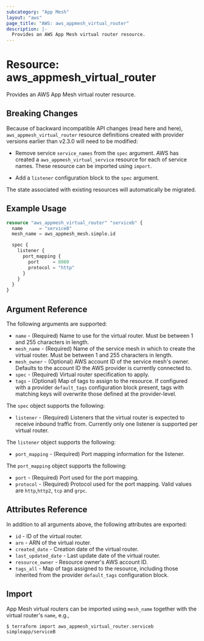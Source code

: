 ```yaml
---
subcategory: "App Mesh"
layout: "aws"
page_title: "AWS: aws_appmesh_virtual_router"
description: |-
  Provides an AWS App Mesh virtual router resource.
---
```


# Resource: aws_appmesh_virtual_router

Provides an AWS App Mesh virtual router resource.

## Breaking Changes

Because of backward incompatible API changes (read here and here), `aws_appmesh_virtual_router` resource definitions created with provider versions earlier than v2.3.0 will need to be modified:

* Remove service `service_names` from the `spec` argument.
AWS has created a `aws_appmesh_virtual_service` resource for each of service names.
These resource can be imported using `import`.

* Add a `listener` configuration block to the `spec` argument.

The state associated with existing resources will automatically be migrated.

## Example Usage

```terraform
resource "aws_appmesh_virtual_router" "serviceb" {
  name      = "serviceB"
  mesh_name = aws_appmesh_mesh.simple.id

  spec {
    listener {
      port_mapping {
        port     = 8080
        protocol = "http"
      }
    }
  }
}
```

## Argument Reference

The following arguments are supported:

* `name` - (Required) Name to use for the virtual router. Must be between 1 and 255 characters in length.
* `mesh_name` - (Required) Name of the service mesh in which to create the virtual router. Must be between 1 and 255 characters in length.
* `mesh_owner` - (Optional) AWS account ID of the service mesh's owner. Defaults to the account ID the AWS provider is currently connected to.
* `spec` - (Required) Virtual router specification to apply.
* `tags` - (Optional) Map of tags to assign to the resource. If configured with a provider `default_tags` configuration block present, tags with matching keys will overwrite those defined at the provider-level.

The `spec` object supports the following:

* `listener` - (Required) Listeners that the virtual router is expected to receive inbound traffic from.
Currently only one listener is supported per virtual router.

The `listener` object supports the following:

* `port_mapping` - (Required) Port mapping information for the listener.

The `port_mapping` object supports the following:

* `port` - (Required) Port used for the port mapping.
* `protocol` - (Required) Protocol used for the port mapping. Valid values are `http`,`http2`, `tcp` and `grpc`.

## Attributes Reference

In addition to all arguments above, the following attributes are exported:

* `id` - ID of the virtual router.
* `arn` - ARN of the virtual router.
* `created_date` - Creation date of the virtual router.
* `last_updated_date` - Last update date of the virtual router.
* `resource_owner` - Resource owner's AWS account ID.
* `tags_all` - Map of tags assigned to the resource, including those inherited from the provider `default_tags` configuration block.

## Import

App Mesh virtual routers can be imported using `mesh_name` together with the virtual router's `name`,
e.g.,

```
$ terraform import aws_appmesh_virtual_router.serviceb simpleapp/serviceB
```
